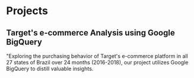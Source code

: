 # Projects
## Target's e-commerce Analysis using Google BigQuery
"Exploring the purchasing behavior of Target's e-commerce platform in all 27 states of Brazil over 24 months (2016-2018), our project utilizes Google BigQuery to distill valuable insights. 
